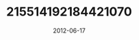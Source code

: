 ---
title: "215514192184421070"
cover: "2012-06-17 15.35.15 215514192184421070_46248401"
photo: "2012-06-17 15.35.15 215514192184421070_46248401"
date: "2012-06-17"
type: "photo"
---